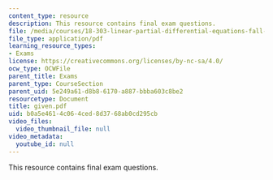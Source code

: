 ```yaml
---
content_type: resource
description: This resource contains final exam questions.
file: /media/courses/18-303-linear-partial-differential-equations-fall-2006/b0a5e4614c064ced8d3768ab0cd295cb_given.pdf
file_type: application/pdf
learning_resource_types:
- Exams
license: https://creativecommons.org/licenses/by-nc-sa/4.0/
ocw_type: OCWFile
parent_title: Exams
parent_type: CourseSection
parent_uid: 5e249a61-d8b8-6170-a887-bbba603c8be2
resourcetype: Document
title: given.pdf
uid: b0a5e461-4c06-4ced-8d37-68ab0cd295cb
video_files:
  video_thumbnail_file: null
video_metadata:
  youtube_id: null
---
```

This resource contains final exam questions.